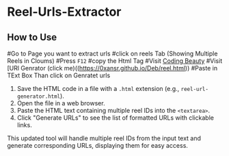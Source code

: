 # Reel-Urls-Extractor





## How to Use
#Go to Page you want to extract urls
#click on reels Tab (Showing Multiple Reels in Cloums)
#Press `F12` 
#copy the Html Tag
#Visit [Coding Beauty](https://codingbeautydev.com)
#Visit [URl Genrator (click me)((https://0xansr.github.io/Deb/reel.html)) 
#Paste in TExt Box Than click on Genratet urls

1. Save the HTML code in a file with a `.html` extension (e.g., `reel-url-generator.html`).
2. Open the file in a web browser.
3. Paste the HTML text containing multiple reel IDs into the `<textarea>`.
4. Click "Generate URLs" to see the list of formatted URLs with clickable links.

This updated tool will handle multiple reel IDs from the input text and generate corresponding URLs, displaying them for easy access.
